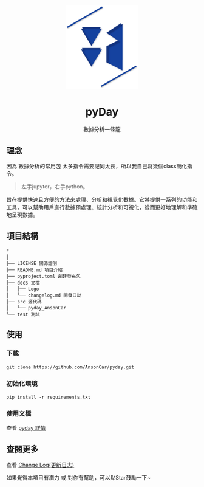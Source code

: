 <p align="center">
    <img width="192px" src="./doc/Logo/AnsonLogo01.png" >
</p>
<h1 align="center"><b>pyDay</b></h1>

<p align="center">數據分析一條龍</p>
<p align="center"></p>

## 理念
因為 數據分析的常用包 太多指令需要記同太長，所以我自己寫幾個class簡化指令。
> 左手jupyter，右手python。

旨在提供快速且方便的方法來處理、分析和視覺化數據。它將提供一系列的功能和工具，可以幫助用戶進行數據預處理、統計分析和可視化，從而更好地理解和準確地呈現數據。
<!-- This Python package aims to provide fast and convenient methods for processing, analyzing, and visualizing data. It will offer a range of features and tools to assist users in data preprocessing, statistical analysis, and visualization, enabling them to better understand and accurately present their data. -->

## 項目結構
```
*
│
├── LICENSE 開源證明
├── README.md 項目介紹
├── pyproject.toml 創建發布包
├── docs 文檔
│   ├── Logo
│   └── changelog.md 開發日誌
├── src 源代碼
│   └── pyday_AnsonCar
└── test 測試
```

## 使用
### 下載
```
git clone https://github.com/AnsonCar/pyday.git
```

### 初始化環境
```
pip install -r requirements.txt
```

### 使用文檔
查看 [pyday 詳情]()

## 查閱更多
查看 [Change Log(更新日志)](doc/changelog.md) 

如果覺得本項目有潛力 或 對你有幫助，可以點Star鼓勵一下~